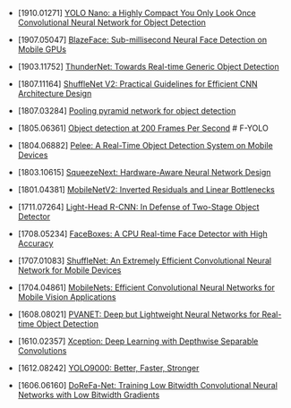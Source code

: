 - [1910.01271] [YOLO Nano: a Highly Compact You Only Look Once Convolutional Neural Network for Object Detection](https://arxiv.org/abs/1910.01271)

- [1907.05047] [BlazeFace: Sub-millisecond Neural Face Detection on Mobile GPUs](https://arxiv.org/abs/1907.05047)

- [1903.11752] [ThunderNet: Towards Real-time Generic Object Detection](https://arxiv.org/abs/1903.11752)

- [1807.11164] [ShuffleNet V2: Practical Guidelines for Efficient CNN Architecture Design](https://arxiv.org/abs/1807.11164)

- [1807.03284] [Pooling pyramid network for object detection](https://arxiv.org/abs/1807.03284)

- [1805.06361] [Object detection at 200 Frames Per Second](https://arxiv.org/abs/1805.06361) # F-YOLO

- [1804.06882] [Pelee: A Real-Time Object Detection System on Mobile Devices](https://arxiv.org/abs/1804.06882)

- [1803.10615] [SqueezeNext: Hardware-Aware Neural Network Design](https://arxiv.org/abs/1803.10615)

- [1801.04381] [MobileNetV2: Inverted Residuals and Linear Bottlenecks](https://arxiv.org/abs/1801.04381)

- [1711.07264] [Light-Head R-CNN: In Defense of Two-Stage Object Detector](https://arxiv.org/abs/1711.07264)

- [1708.05234] [FaceBoxes: A CPU Real-time Face Detector with High Accuracy](https://arxiv.org/abs/1708.05234)

- [1707.01083] [ShuffleNet: An Extremely Efficient Convolutional Neural Network for Mobile Devices](https://arxiv.org/abs/1707.01083)

- [1704.04861] [MobileNets: Efficient Convolutional Neural Networks for Mobile Vision Applications](https://arxiv.org/abs/1704.04861)

- [1608.08021] [PVANET: Deep but Lightweight Neural Networks for Real-time Object Detection](https://arxiv.org/abs/1608.08021)

- [1610.02357] [Xception: Deep Learning with Depthwise Separable Convolutions](https://arxiv.org/abs/1610.02357)

- [1612.08242] [YOLO9000: Better, Faster, Stronger](https://arxiv.org/abs/1612.08242)

- [1606.06160] [DoReFa-Net: Training Low Bitwidth Convolutional Neural Networks with Low Bitwidth Gradients](https://arxiv.org/abs/1606.06160)
